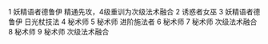 1 妖精语者德鲁伊 精通先攻，4级重训为次级法术融合
2 诱惑者女巫
3 妖精语者德鲁伊 日光杖技法
4 秘术师 
5 秘术师 进阶施法者
6 秘术师 
7 秘术师 次级法术融合
8 秘术师 
9 秘术师 次级法术融合